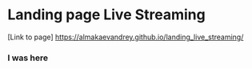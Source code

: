 # Landing page Live Streaming
[Link to page]  https://almakaevandrey.github.io/landing_live_streaming/

### I was here

